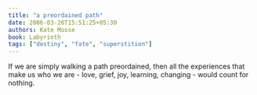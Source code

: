 ```yaml
---
title: "a preordained path"
date: 2006-03-26T15:51:25+05:30
authors: Kate Mosse
book: Labyrinth
tags: ["destiny", "fate", "superstition"]
---
```

If we are simply walking a path preordained, then all the experiences that make us who we are - love, grief, joy, learning, changing - would count for nothing.
